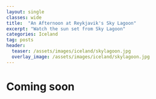 ```yaml
---
layout: single
classes: wide
title:  "An Afternoon at Reykjavik's Sky Lagoon"
excerpt: "Watch the sun set from Sky Lagoon"
categories: Iceland
tag: posts
header:
  teaser: /assets/images/iceland/skylagoon.jpg
  overlay_image: /assets/images/iceland/skylagoon.jpg
---
```


# Coming soon